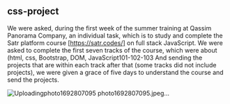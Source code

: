 ## css-project

We were asked, during the first week of the summer training at Qassim Panorama Company, 
an individual task, which is to study and complete the Satr platform course [https://satr.codes/] on full stack JavaScript. 
We were asked to complete the first seven tracks of the course, which were
about (html, css, Bootstrap, DOM, JavaScript101-102-103 And sending the projects that are within each 
track after that (some tracks did not include projects), we were given a grace of 
five days to understand the course and send the projects.

![Uploading![photo1692807095](https://github.com/sarahmohammed1234/css-project/assets/94794262/a61d35ac-7c48-4104-a556-7d17c43a4bcc)
 photo1692807095.jpeg…]()
